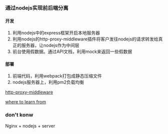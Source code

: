 ### 通过nodejs实现前后端分离
#### 开发
1. 利用nodejs中的express框架开启本地服务器
2. 利用nodejs的http-proxy-middleware插件将客户发往nodejs的请求转发给真正的服务器，让nodejs作为中间层
3. 前台使用假数据。通过API文档，利用mock来返回一些假数据

#### 部署
1. 前端代码，利用webpack打包成静态压缩文件
2. nodejs服务器上，利用pm2负载均衡

[http-proxy-middleware](https://github.com/chimurai/http-proxy-middleware)

[where to learn from](http://www.cnblogs.com/chenjg/p/6992062.htm)

### don't konw
Nginx + nodejs + server